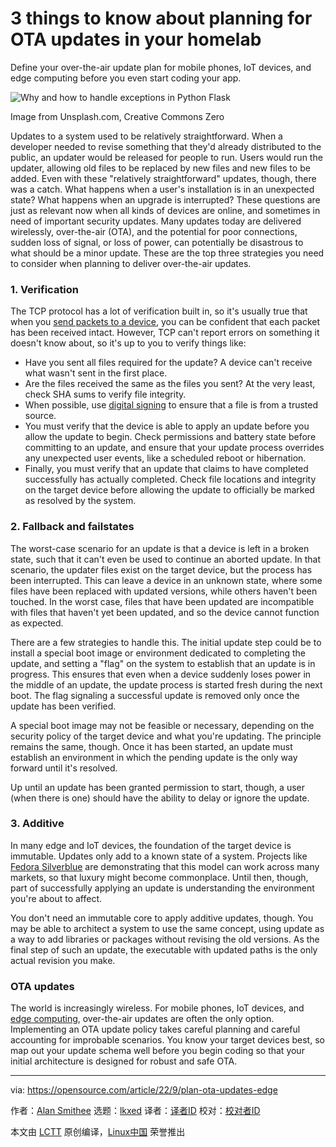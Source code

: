 [#]: subject: "3 things to know about planning for OTA updates in your homelab"
[#]: via: "https://opensource.com/article/22/9/plan-ota-updates-edge"
[#]: author: "Alan Smithee https://opensource.com/users/alansmithee"
[#]: collector: "lkxed"
[#]: translator: " "
[#]: reviewer: " "
[#]: publisher: " "
[#]: url: " "

3 things to know about planning for OTA updates in your homelab
======
Define your over-the-air update plan for mobile phones, IoT devices, and edge computing before you even start coding your app.

![Why and how to handle exceptions in Python Flask][1]

Image from Unsplash.com, Creative Commons Zero

Updates to a system used to be relatively straightforward. When a developer needed to revise something that they'd already distributed to the public, an updater would be released for people to run. Users would run the updater, allowing old files to be replaced by new files and new files to be added. Even with these "relatively straightforward" updates, though, there was a catch. What happens when a user's installation is in an unexpected state? What happens when an upgrade is interrupted? These questions are just as relevant now when all kinds of devices are online, and sometimes in need of important security updates. Many updates today are delivered wirelessly, over-the-air (OTA), and the potential for poor connections, sudden loss of signal, or loss of power, can potentially be disastrous to what should be a minor update. These are the top three strategies you need to consider when planning to deliver over-the-air updates.

### 1. Verification

The TCP protocol has a lot of verification built in, so it's usually true that when you [send packets to a device][2], you can be confident that each packet has been received intact. However, TCP can't report errors on something it doesn't know about, so it's up to you to verify things like:

* Have you sent all files required for the update? A device can't receive what wasn't sent in the first place.
* Are the files received the same as the files you sent? At the very least, check SHA sums to verify file integrity.
* When possible, use [digital signing][3] to ensure that a file is from a trusted source.
* You must verify that the device is able to apply an update before you allow the update to begin. Check permissions and battery state before committing to an update, and ensure that your update process overrides any unexpected user events, like a scheduled reboot or hibernation.
* Finally, you must verify that an update that claims to have completed successfully has actually completed. Check file locations and integrity on the target device before allowing the update to officially be marked as resolved by the system.

### 2. Fallback and failstates

The worst-case scenario for an update is that a device is left in a broken state, such that it can't even be used to continue an aborted update. In that scenario, the updater files exist on the target device, but the process has been interrupted. This can leave a device in an unknown state, where some files have been replaced with updated versions, while others haven't been touched. In the worst case, files that have been updated are incompatible with files that haven't yet been updated, and so the device cannot function as expected.

There are a few strategies to handle this. The initial update step could be to install a special boot image or environment dedicated to completing the update, and setting a "flag" on the system to establish that an update is in progress. This ensures that even when a device suddenly loses power in the middle of an update, the update process is started fresh during the next boot. The flag signaling a successful update is removed only once the update has been verified.

A special boot image may not be feasible or necessary, depending on the security policy of the target device and what you're updating. The principle remains the same, though. Once it has been started, an update must establish an environment in which the pending update is the only way forward until it's resolved.

Up until an update has been granted permission to start, though, a user (when there is one) should have the ability to delay or ignore the update.

### 3. Additive

In many edge and IoT devices, the foundation of the target device is immutable. Updates only add to a known state of a system. Projects like [Fedora Silverblue][4] are demonstrating that this model can work across many markets, so that luxury might become commonplace. Until then, though, part of successfully applying an update is understanding the environment you're about to affect.

You don't need an immutable core to apply additive updates, though. You may be able to architect a system to use the same concept, using update as a way to add libraries or packages without revising the old versions. As the final step of such an update, the executable with updated paths is the only actual revision you make.

### OTA updates

The world is increasingly wireless. For mobile phones, IoT devices, and [edge computing][5], over-the-air updates are often the only option. Implementing an OTA update policy takes careful planning and careful accounting for improbable scenarios. You know your target devices best, so map out your update schema well before you begin coding so that your initial architecture is designed for robust and safe OTA.

--------------------------------------------------------------------------------

via: https://opensource.com/article/22/9/plan-ota-updates-edge

作者：[Alan Smithee][a]
选题：[lkxed][b]
译者：[译者ID](https://github.com/译者ID)
校对：[校对者ID](https://github.com/校对者ID)

本文由 [LCTT](https://github.com/LCTT/TranslateProject) 原创编译，[Linux中国](https://linux.cn/) 荣誉推出

[a]: https://opensource.com/users/alansmithee
[b]: https://github.com/lkxed
[1]: https://opensource.com/sites/default/files/lead-images/computer_code_programming_laptop.jpg
[2]: https://www.redhat.com/sysadmin/beginners-guide-network-troubleshooting-linux
[3]: https://www.redhat.com/sysadmin/digital-signatures-gnupg
[4]: https://silverblue.fedoraproject.org
[5]: https://www.redhat.com/en/topics/edge-computing/what-is-edge-computing?intcmp=7013a000002qLH8AAM
